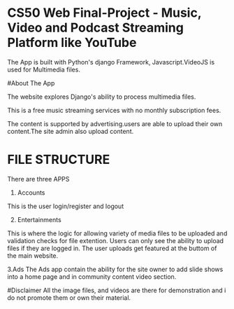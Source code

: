 # CS50 Web Final-Project - Music, Video and Podcast Streaming Platform like YouTube

The App is built with Python's django Framework, Javascript.VideoJS is used for Multimedia files.

#About The App


The website explores Django's ability to process multimedia files.

This is a free music streaming services with no monthly subscription fees.

The content is supported by advertising.users are able to upload their own content.The site admin also upload content.
# FILE STRUCTURE
There are three APPS


1. Accounts


This is the user login/register and logout


2. Entertainments


This is where the logic for allowing variety of media files to be uploaded and validation checks for file extention.
Users can only see the ability to upload files if they are logged in.
The user uploads get featured at the buttom of the main website.



3.Ads
The Ads app contain the ability for the site owner to add slide shows into a home page and in community content video section.

#Disclaimer
All the image files, and videos are there for demonstration and i  do not promote them or own their material.
